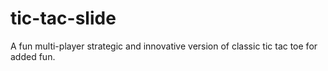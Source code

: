 # tic-tac-slide
A fun multi-player strategic and innovative version of classic tic tac toe for added fun.
